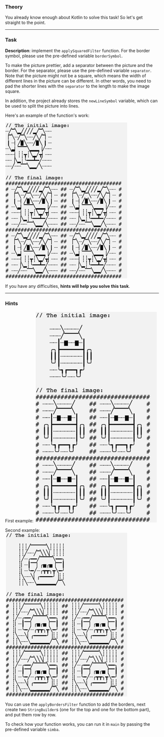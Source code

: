 ### Theory

You already know enough about Kotlin to solve this task! 
So let's get straight to the point.

___

### Task

**Description**: implement the `applySquaredFilter` function.
For the border symbol, please use the pre-defined variable `borderSymbol`.

To make the picture prettier, add a separator between the picture and the border.
For the separator, please use the pre-defined variable `separator`.
Note that the picture might not be a square, which means the width of different lines in the picture can be different.
In other words, you need to pad the shorter lines with the `separator` to the length to make the image square.

In addition, the project already stores the `newLineSymbol` variable, which can be used to split the picture into lines.

Here's an example of the function's work:
<p>
    <img src="../../utils/src/main/resources/images/part1/almost.done/when_hint_2.png" alt="Example of the function's work" width="400"/>
</p>

If you have any difficulties, **hints will help you solve this task**.

----

### Hints

<div class="hint" title="Several examples how applyBordersFilter function should work">

First example:
<img src="../../utils/src/main/resources/images/part1/almost.done/examples/squared/android.png" alt="Example of the function's work" width="400"/>

Second example:
<img src="../../utils/src/main/resources/images/part1/almost.done/examples/squared/monkey.png" alt="Example of the function's work" width="400"/>

</div>

<div class="hint" title="The main idea of the algorithm">

   You can use the <code>applyBordersFilter</code> function to add the borders, next 
   create two <code>StringBuilder</code>s (one for the top and one for the bottom part), 
   and put them row by row.
</div>

<div class="hint" title="Pre-defined variable to check your code">

   To check how your function works, you can run it in <code>main</code> by passing the pre-defined variable <code>simba</code>.
</div>
